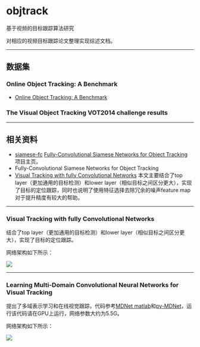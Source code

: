 # objtrack

基于视频的目标跟踪算法研究

对相应的视频目标跟踪论文整理实现综述文档。

---
## 数据集

### Online Object Tracking: A Benchmark

- [Online Object Tracking: A Benchmark](https://www.cv-foundation.org/openaccess/content_cvpr_2013/papers/Wu_Online_Object_Tracking_2013_CVPR_paper.pdf)

### The Visual Object Tracking VOT2014 challenge results


---
## 相关资料

- [siamese-fc](https://github.com/bertinetto/siamese-fc) [Fully-Convolutional Siamese Networks for Object Tracking](http://www.robots.ox.ac.uk/~luca/siamese-fc.html) 项目主页。
- Fully-Convolutional Siamese Networks for Object Tracking
- [Visual Tracking with fully Convolutional Networks](http://scott89.github.io/FCNT/) 本文主要结合了top layer（更加通用的目标检测）和lower layer（相似目标之间区分更大），实现了目标的定位跟踪，同时也说明了使用特征选择去除冗余的噪声feature map对于提升精度有较大的帮助。


---
### Visual Tracking with fully Convolutional Networks

结合了top layer（更加通用的目标检测）和lower layer（相似目标之间区分更大），实现了目标的定位跟踪。

网络架构如下所示：

![](http://chenguanfuqq.gitee.io/tuquan2/img_2018_5/fcnt_pipeline.png)

---
### Learning Multi-Domain Convolutional Neural Networks for Visual Tracking

提出了多域表示学习和在线视觉跟踪，代码参考[MDNet matlab](https://github.com/HyeonseobNam/MDNet)和[py-MDNet](https://github.com/HyeonseobNam/py-MDNet)，运行该代码请在GPU上运行，网络参数大约为5.5G。

网络架构如下所示：

![](http://chenguanfuqq.gitee.io/tuquan2/img_2018_5/Screen_Shot_2018-07-12_09.30.09.png)
